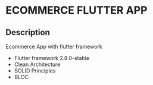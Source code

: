 # ECOMMERCE FLUTTER APP

## Description

Ecommerce App with flutter framework

- Flutter framework 2.8.0-stable
- Clean Architecture
- SOLID Principles
- BLOC
